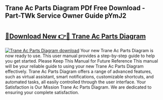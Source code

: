 ## Trane Ac Parts Diagram PDf Free Download - Part-TWk Service Owner Guide pYmJ2

# <h2><a href="http://dfhkjo6.blite.top/?on=Trane+Ac+Parts+Diagram">🔗Download New 👉🔴 Trane Ac Parts Diagram</a></h2>

[![Trane Ac Parts Diagram download](https://i.imgur.com/lujVjoI.png)](http://dfhkjo6.blite.top/?on=Trane+Ac+Parts+Diagram)
Your new Trane Ac Parts Diagram is now ready to use. This user manual provides a step-by-step guide to help you get started. Please Keep This Manual for Future Reference This manual will be your reliable guide to using your new Trane Ac Parts Diagram effectively. Trane Ac Parts Diagram offers a range of advanced features, such as virtual assistant, smart notifications, customizable shortcuts, and automated tasks, all easily controlled through the user interface. Your Satisfaction is Our Mission Trane Ac Parts Diagram. We are dedicated to ensuring your complete satisfaction.
